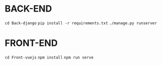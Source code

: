 # BACK-END

`` cd Back-django ``
`` pip install -r requirements.txt ``
`` ./manage.py runserver ``

# FRONT-END

`` cd Front-vuejs ``
`` npm install ``
`` npm run serve ``
